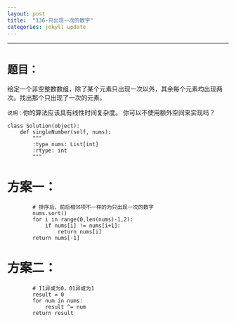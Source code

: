 ```yaml
---
layout: post
title:  "136-只出现一次的数字"
categories: jekyll update
---
```

_______________________________________________________________________________
# `题目：`

给定一个非空整数数组，除了某个元素只出现一次以外，其余每个元素均出现两次。找出那个只出现了一次的元素。

`说明：`你的算法应该具有线性时间复杂度。 你可以不使用额外空间来实现吗？

    class Solution(object):
        def singleNumber(self, nums):
            """
            :type nums: List[int]
            :rtype: int
            """

# 方案一：

            # 排序后，前后相邻项不一样的为只出现一次的数字
            nums.sort()
            for i in range(0,len(nums)-1,2):
                if nums[i] != nums[i+1]:
                    return nums[i]
            return nums[-1]        

# 方案二： 
 
            # 11异或为0，01异或为1
            result = 0
            for num in nums:
                result ^= num
            return result